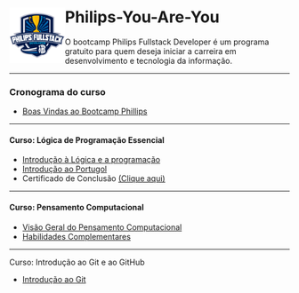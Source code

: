 <div style="display: inline_block">
    <img src="img/0168902d-e703-4a51-af7a-eceda69637f1.png" width="100px" align="left">
    <h1>Philips-You-Are-You</h1>
    <p>O bootcamp Philips Fullstack Developer é um programa gratuito para quem deseja iniciar a carreira em desenvolvimento e tecnologia da informação.<p>
<div>

---

### Cronograma do curso 
- [Boas Vindas ao Bootcamp Phillips](https://www.linkedin.com/posts/maycondiasz_certificado-certificado-de-conclus%C3%A3o-do-activity-6913668704199176192-GHPx?utm_source=linkedin_share&utm_medium=member_desktop_web)
---
#### Curso: Lógica de Programação Essencial
- [Introdução à Lógica e a programação](logicaDeProgramacao/aula1.md)
- [Introdução ao Portugol](logicaDeProgramacao/aula2.md)
- Certificado de Conclusão [(Clique aqui)](https://www.linkedin.com/posts/maycondiasz_certificado-certificado-de-conclus%C3%A3o-do-activity-6913670254376181760-PFrx?utm_source=linkedin_share&utm_medium=member_desktop_web)
---
#### Curso: Pensamento Computacional
- [Visão Geral do Pensamento Computacional](pensamentoComputacional/aula1.md)
- [Habilidades Complementares](pensamentoComputacional/aula2.md)
---
Curso: Introdução ao Git e ao GitHub
- [Introdução ao Git](introducaoaoGiteaogithub/aula.md)
